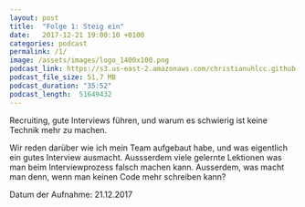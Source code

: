 ```yaml
---
layout: post
title:  "Folge 1: Steig ein"
date:   2017-12-21 19:00:10 +0100
categories: podcast
permalink: /1/
image: /assets/images/logo_1400x100.png
podcast_link: https://s3.us-east-2.amazonaws.com/christianuhlcc.github.io/episodes/Podcast_Folge_1.mp3
podcast_file_size: 51,7 MB
podcast_duration: "35:52"
podcast_length:  51649432
---
```


Recruiting, gute Interviews führen, und warum es schwierig ist keine Technik mehr zu machen.

Wir reden darüber wie ich mein Team aufgebaut habe, und was eigentlich ein gutes Interview ausmacht. Aussserdem viele gelernte Lektionen was man beim Interviewprozess falsch machen kann. Ausserdem, was macht man denn, wenn man keinen Code mehr schreiben kann?


Datum der Aufnahme: 21.12.2017
